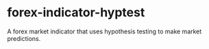 forex-indicator-hyptest
=======================

A forex market indicator that uses hypothesis testing to make market predictions.
